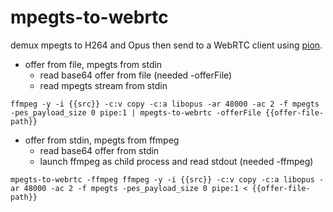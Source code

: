 # mpegts-to-webrtc
demux mpegts to H264 and Opus then send to a WebRTC client using [pion](https://github.com/pion/webrtc).

* offer from file, mpegts from stdin
    * read base64 offer from file (needed -offerFile)
    * read mpegts stream from stdin

```
ffmpeg -y -i {{src}} -c:v copy -c:a libopus -ar 48000 -ac 2 -f mpegts -pes_payload_size 0 pipe:1 | mpegts-to-webrtc -offerFile {{offer-file-path}}
```

* offer from stdin, mpegts from ffmpeg
    * read base64 offer from stdin
    * launch ffmpeg as child process and read stdout (needed -ffmpeg)

```
mpegts-to-webrtc -ffmpeg ffmpeg -y -i {{src}} -c:v copy -c:a libopus -ar 48000 -ac 2 -f mpegts -pes_payload_size 0 pipe:1 < {{offer-file-path}}
```
